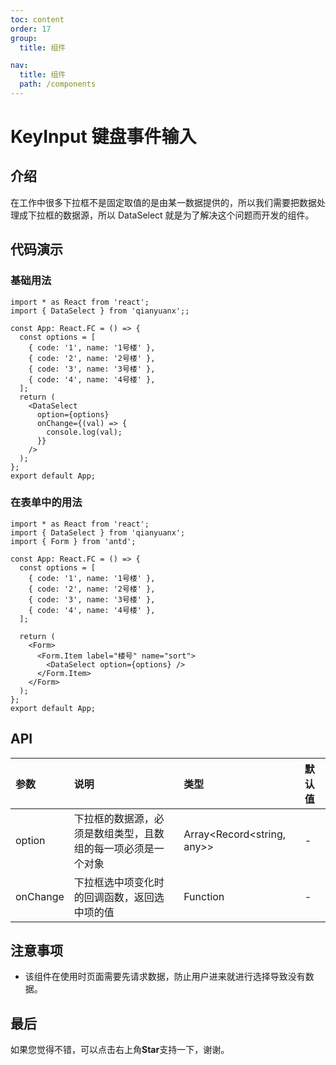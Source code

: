 ```yaml
---
toc: content
order: 17
group:
  title: 组件

nav:
  title: 组件
  path: /components
---
```


# KeyInput 键盘事件输入

## 介绍

在工作中很多下拉框不是固定取值的是由某一数据提供的，所以我们需要把数据处理成下拉框的数据源，所以 DataSelect 就是为了解决这个问题而开发的组件。

## 代码演示

### 基础用法

```tsx
import * as React from 'react';
import { DataSelect } from 'qianyuanx';;

const App: React.FC = () => {
  const options = [
    { code: '1', name: '1号楼' },
    { code: '2', name: '2号楼' },
    { code: '3', name: '3号楼' },
    { code: '4', name: '4号楼' },
  ];
  return (
    <DataSelect
      option={options}
      onChange={(val) => {
        console.log(val);
      }}
    />
  );
};
export default App;
```

### 在表单中的用法

```tsx
import * as React from 'react';
import { DataSelect } from 'qianyuanx';
import { Form } from 'antd';

const App: React.FC = () => {
  const options = [
    { code: '1', name: '1号楼' },
    { code: '2', name: '2号楼' },
    { code: '3', name: '3号楼' },
    { code: '4', name: '4号楼' },
  ];

  return (
    <Form>
      <Form.Item label="楼号" name="sort">
        <DataSelect option={options} />
      </Form.Item>
    </Form>
  );
};
export default App;
```

## API

| 参数         | 说明                                 | 类型                    | 默认值 |
| :----------- | :----------------------------------- | :---------------------- | :----- |
| option       | 下拉框的数据源，必须是数组类型，且数组的每一项必须是一个对象 | Array<Record<string, any>> | -     |
| onChange     | 下拉框选中项变化时的回调函数，返回选中项的值 | Function                | -     |

## 注意事项

- 该组件在使用时页面需要先请求数据，防止用户进来就进行选择导致没有数据。

## 最后

如果您觉得不错，可以点击右上角**Star**支持一下，谢谢。
